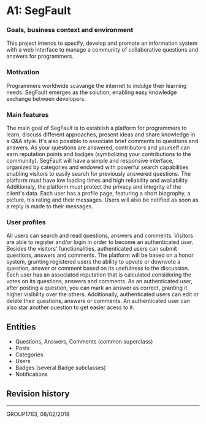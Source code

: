# A1: SegFault

### Goals, business context and environment
This project intends to specify, develop and promote an information system with a web interface to manage a community of collaborative questions and answers for programmers.


### Motivation
Programmers worldwide scavange the internet to indulge their learning needs. SegFault emerges as the solution, enabling easy knowledge exchange between developers.


### Main features
The main goal of SegFault is to establish a platform for programmers to learn, discuss different approaches, present ideas and share knowledge in a Q&A style. It's also possible to associate brief comments to questions and answers. As your questions are answered, contributors and yourself can earn reputation points and badges (symbolizing your contributions to the community).
SegFault will have a simple and responsive interface, organized by categories and endowed with powerful search capabilities enabling visitors to easily search for previously answered questions.
The platform must have low loading times and high reliability and availability. Additionaly, the platform must protect the privacy and integrity of the client's data.
Each user has a profile page, featuring a short biogrophy, a picture, his rating and their messages. Users will also be notified as soon as a reply is made to their messages.

### User profiles
All users can search and read questions, answers and comments. Visitors are able to register and/or login in order to become an authenticated user.
Besides the visitors' functionalities, authenticated users can submit questions, answers and comments.
The platform will be based on a honor system, granting registered users the ability to upvote or downvote a question, answer or comment based on its usefulness to the discussion. Each user has an associated reputation that is calculated considering the votes on its questions, answers and comments.
As an authenticated user, after posting a question, you can mark an answer as correct, granting it higher visibility over the others.
Additionally, authenticated users can edit or delete their questions, answers or comments.
An authenticated user can also star another question to get easier acess to it.


## Entities
* Questions, Answers, Comments (common superclass)
* Posts
* Categories
* Users
* Badges (several Badge subclasses)
* Notifications

## Revision history



***


GROUP1763, 08/02/2018
